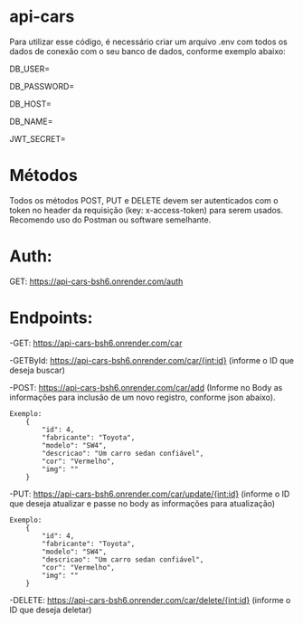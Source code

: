 # api-cars

Para utilizar esse código, é necessário criar um arquivo .env com todos os dados de conexão com o seu banco de dados, conforme exemplo abaixo:

DB_USER=

DB_PASSWORD=

DB_HOST=

DB_NAME=

JWT_SECRET=

# Métodos

Todos os métodos POST, PUT e DELETE devem ser autenticados com o token no header da requisição (key: x-access-token) para serem usados. Recomendo uso do Postman ou software semelhante.

# Auth:

GET: https://api-cars-bsh6.onrender.com/auth

# Endpoints:

-GET: https://api-cars-bsh6.onrender.com/car

-GETById: https://api-cars-bsh6.onrender.com/car/{int:id} (informe o ID que deseja buscar)

-POST: https://api-cars-bsh6.onrender.com/car/add (Informe no Body as informações para inclusão de um novo registro, conforme json abaixo).

    Exemplo:
        {
            "id": 4,
            "fabricante": "Toyota",
            "modelo": "SW4",
            "descricao": "Um carro sedan confiável",
            "cor": "Vermelho",
            "img": ""
        }

-PUT: https://api-cars-bsh6.onrender.com/car/update/{int:id} (informe o ID que deseja atualizar e passe no body as informações para atualização)

    Exemplo:
        {
            "id": 4,
            "fabricante": "Toyota",
            "modelo": "SW4",
            "descricao": "Um carro sedan confiável",
            "cor": "Vermelho",
            "img": ""
        }

-DELETE: https://api-cars-bsh6.onrender.com/car/delete/{int:id} (informe o ID que deseja deletar)
